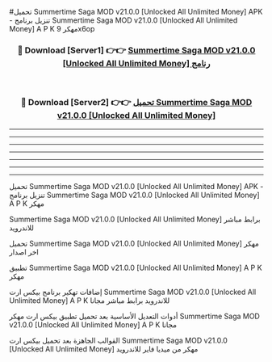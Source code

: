 #تحميل Summertime Saga MOD v21.0.0 [Unlocked All Unlimited Money]  APK - تنزيل برنامج Summertime Saga MOD v21.0.0 [Unlocked All Unlimited Money]  A P K مهكر 9x6op 



<div align="center">
<h3>🔴 Download [Server1] 👉👉 <a href="https://apkdownload10.web.app/?title=Summertime Saga MOD v21.0.0 [Unlocked All Unlimited Money] ">Summertime Saga MOD v21.0.0 [Unlocked All Unlimited Money]  رنامج</a></h3><br>

<h3>🔴 Download [Server2] 👉👉 <a href="https://apkdownload10.web.app/?title=Summertime Saga MOD v21.0.0 [Unlocked All Unlimited Money] ">تحميل Summertime Saga MOD v21.0.0 [Unlocked All Unlimited Money]  </a></h3>
</div>


----------------------------------------------------------

----------------------------------------------------------

----------------------------------------------------------

----------------------------------------------------------

----------------------------------------------------------

----------------------------------------------------------

----------------------------------------------------------

تحميل Summertime Saga MOD v21.0.0 [Unlocked All Unlimited Money]  APK - تنزيل برنامج Summertime Saga MOD v21.0.0 [Unlocked All Unlimited Money]  A P K مهكر

Summertime Saga MOD v21.0.0 [Unlocked All Unlimited Money]  برابط مباشر للاندرويد

تحميل Summertime Saga MOD v21.0.0 [Unlocked All Unlimited Money]  مهكر اخر اصدار

تطبيق Summertime Saga MOD v21.0.0 [Unlocked All Unlimited Money]  A P K مهكر

إضافات تهكير برنامج بيكس ارت Summertime Saga MOD v21.0.0 [Unlocked All Unlimited Money]  A P K للاندرويد برابط مباشر مجانا

أدوات التعديل الأساسية بعد تحميل تطبيق بيكس ارت مهكر Summertime Saga MOD v21.0.0 [Unlocked All Unlimited Money]  A P K مجانا

القوالب الجاهزة بعد تحميل بيكس ارت Summertime Saga MOD v21.0.0 [Unlocked All Unlimited Money]  مهكر من ميديا فاير للاندرويد



